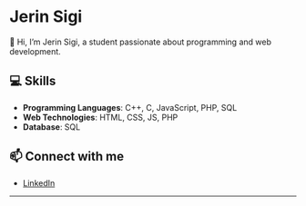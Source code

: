 # Jerin Sigi

👋 Hi, I’m Jerin Sigi, a student passionate about programming and web development.

## 💻 Skills

- **Programming Languages**: C++, C, JavaScript, PHP, SQL
- **Web Technologies**: HTML, CSS, JS, PHP
- **Database**: SQL

## 📫 Connect with me

- [LinkedIn](https://www.linkedin.com/in/jerin-sigi/)

---
